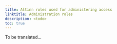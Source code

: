 ```yaml
---
title: Altinn roles used for administering access
linktitle: Administration roles
description: <todo>
toc: true
---
```

To be translated...